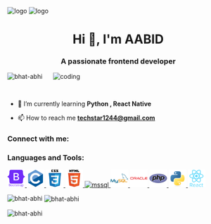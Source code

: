 ![logo](https://github.com/bhat-abhi/bhat-abhii/blob/main/bannner-git.png)
![logo](https://encrypted-tbn0.gstatic.com/images?q=tbn:ANd9GcQvyG9XMl0C7kgVPFdtd8WZgAjAqNPOHCCdnw&s)
 <h1 align="center">Hi 👋, I'm AABID</h1>
<h3 align="center">A passionate frontend developer</h3>
<img align="right" alt="coding" width="400" src="https://media1.giphy.com/media/Ll22OhMLAlVDb8UQWe/giphy.gif?cid=6c09b95233fe3wsg8omat8aktpluhf1bpy5qb8fgtkwqiwwx&ep=v1_internal_gif_by_id&rid=giphy.gif&ct=s"

<p align="left"> <img src="https://komarev.com/ghpvc/?username=bhat-abhi&label=Profile%20views&color=0e75b6&style=flat" alt="bhat-abhi" /> </p>

<p align="left"> <a href="https://twitter.com/" target="blank"><img src="https://img.shields.io/twitter/follow/?logo=twitter&style=for-the-badge" alt="" /></a> </p>

- 🌱 I’m currently learning **Python , React Native**

- 📫 How to reach me **techstar1244@gmail.com**

<h3 align="left">Connect with me:</h3>
<p align="left">
</p>

<h3 align="left">Languages and Tools:</h3>
<p align="left"> <a href="https://getbootstrap.com" target="_blank" rel="noreferrer"> <img src="https://raw.githubusercontent.com/devicons/devicon/master/icons/bootstrap/bootstrap-plain-wordmark.svg" alt="bootstrap" width="40" height="40"/> </a> <a href="https://www.cprogramming.com/" target="_blank" rel="noreferrer"> <img src="https://raw.githubusercontent.com/devicons/devicon/master/icons/c/c-original.svg" alt="c" width="40" height="40"/> </a> <a href="https://www.w3schools.com/css/" target="_blank" rel="noreferrer"> <img src="https://raw.githubusercontent.com/devicons/devicon/master/icons/css3/css3-original-wordmark.svg" alt="css3" width="40" height="40"/> </a> <a href="https://www.w3.org/html/" target="_blank" rel="noreferrer"> <img src="https://raw.githubusercontent.com/devicons/devicon/master/icons/html5/html5-original-wordmark.svg" alt="html5" width="40" height="40"/> </a> <a href="https://www.microsoft.com/en-us/sql-server" target="_blank" rel="noreferrer"> <img src="https://www.svgrepo.com/show/303229/microsoft-sql-server-logo.svg" alt="mssql" width="40" height="40"/> </a> <a href="https://www.mysql.com/" target="_blank" rel="noreferrer"> <img src="https://raw.githubusercontent.com/devicons/devicon/master/icons/mysql/mysql-original-wordmark.svg" alt="mysql" width="40" height="40"/> </a> <a href="https://www.oracle.com/" target="_blank" rel="noreferrer"> <img src="https://raw.githubusercontent.com/devicons/devicon/master/icons/oracle/oracle-original.svg" alt="oracle" width="40" height="40"/> </a> <a href="https://www.php.net" target="_blank" rel="noreferrer"> <img src="https://raw.githubusercontent.com/devicons/devicon/master/icons/php/php-original.svg" alt="php" width="40" height="40"/> </a> <a href="https://www.python.org" target="_blank" rel="noreferrer"> <img src="https://raw.githubusercontent.com/devicons/devicon/master/icons/python/python-original.svg" alt="python" width="40" height="40"/> </a> <a href="https://reactjs.org/" target="_blank" rel="noreferrer"> <img src="https://raw.githubusercontent.com/devicons/devicon/master/icons/react/react-original-wordmark.svg" alt="react" width="40" height="40"/> </a> </p>

<p><img align="left" src="https://github-readme-stats.vercel.app/api/top-langs?username=bhat-abhi&show_icons=true&locale=en&layout=compact" alt="bhat-abhi" /></p>

<p>&nbsp;<img align="center" src="https://github-readme-stats.vercel.app/api?username=bhat-abhi&show_icons=true&locale=en" alt="bhat-abhi" /></p>

<p><img align="center" src="https://github-readme-streak-stats.herokuapp.com/?user=bhat-abhi&" alt="bhat-abhi" /></p>
